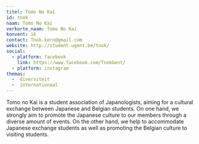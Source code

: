 ```yaml
---
titel: Tomo No Kai
id: tnok
naam: Tomo No Kai
verkorte_naam: Tomo No Kai
konvent: ik
contact: Tnok.kern@gmail.com
website: http://student.ugent.be/tnok/
social:
  - platform: facebook
    link: https://www.facebook.com/TnokGent/
  - platform: instagram
themas:
  -  diversiteit
  -  internationaal
---
```


Tomo no Kai is a student association of Japanologists, aiming for a cultural exchange between Japanese and Belgian students.
On one hand, we strongly aim to promote the Japanese culture to our members through a diverse amount of events. On the other hand, we help to accommodate Japanese exchange students as well as promoting the Belgian culture to visiting students.
